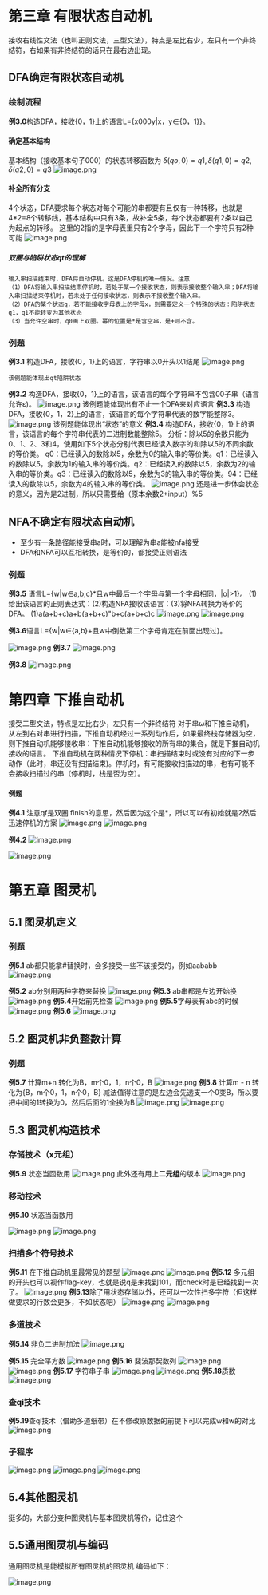 
# 第三章 有限状态自动机
接收右线性文法（也叫正则文法，三型文法），特点是左比右少，左只有一个非终结符，右如果有非终结符的话只在最右边出现。
## DFA确定有限状态自动机

### 绘制流程
**例3.0**构造DFA，接收{0，1}上的语言L={x000y|x，y∈{0，1}}。
#### 确定基本结构
基本结构（接收基本句子000）的状态转移函数为
$δ(qo, 0) =q1, δ(q1, 0)=q2, δ(q2,0)=q3$
![image.png](https://notepic-1327795028.cos.ap-chengdu.myqcloud.com/pic/202411111546474.png)

#### 补全所有分支
4个状态，DFA要求每个状态对每个可能的串都要有且仅有一种转移，也就是4\*2=8个转移线，基本结构中只有3条，故补全5条，每个状态都要有2条以自己为起点的转移。
	这里的2指的是字母表里只有2个字母，因此下一个字符只有2种可能
![image.png](https://notepic-1327795028.cos.ap-chengdu.myqcloud.com/pic/202411111547090.png)

##### 双圈与陷阱状态qt的理解
	输入串扫描结束时，DFA将自动停机。这是DFA停机的唯一情况。注意
	（1）DFA将输入串扫描结束停机时，若处于某一个接收状态，则表示接收整个输入串；DFA将输入串扫描结束停机时，若未处于任何接收状态，则表示不接收整个输入串。
	（2）DFA的某个状态q，若不能接收字母表上的字母x，则需要定义一个特殊的状态：陷阱状态q1，q1不能转变为其他状态
	（3）当允许空串时，q0画上双圈。幂的位置是*是含空串，是+则不含。
### 例题
**例3.1**
构造DFA，接收{0，1}上的语言，字符串以0开头以1结尾
![image.png](https://notepic-1327795028.cos.ap-chengdu.myqcloud.com/pic/202411111554395.png)

	该例题能体现出qt陷阱状态
**例3.2**
构造DFA，接收{0，1}上的语言，该语言的每个字符串不包含00子串（语言允许ε)。
![image.png](https://notepic-1327795028.cos.ap-chengdu.myqcloud.com/pic/202411111558137.png)
	该例题能体现出有不止一个DFA来对应语言
**例3.3**
构造DFA，接收{0，1，2}上的语言，该语言的每个字符串代表的数字能整除3。
![image.png](https://notepic-1327795028.cos.ap-chengdu.myqcloud.com/pic/202411111845690.png)
	该例题能体现出“状态”的意义
**例3.4**
构造DFA，接收{0，1}上的语言，该语言的每个字符串代表的二进制数能整除5。
分析：除以5的余数只能为0、1、2、3和4，使用如下5个状态分别代表已经读入数字的和除以5的不同余数的等价类。
q0：已经读入的数除以5，余数为0的输入串的等价类。q1：已经读入的数除以5，余数为1的输入串的等价类。q2：已经读入的数除以5，余数为2的输入串的等价类。q3：已经读入的数除以5，余数为3的输入串的等价类。94：已经读入的数除以5，余数为4的输入串的等价类。
![image.png](https://notepic-1327795028.cos.ap-chengdu.myqcloud.com/pic/202411111847219.png)
	还是进一步体会状态的意义，因为是2进制，所以只需要给（原本余数2+input）%5

## NFA不确定有限状态自动机
- 至少有一条路径能接受串a时，可以理解为串a能被nfa接受
- DFA和NFA可以互相转换，是等价的，都接受正则语法
### 例题

**例3.5**
语言L={w|w∈a,b,c}\*且w中最后一个字母与第一个字母相同，|o|>1}。
(1)给出该语言的正则表达式：(2)构造NFA接收该语言：(3)将NFA转换为等价的DFA。
(1)a(a+b+c)a+b(a+b+c)"b+c(a+b+c)c
![image.png](https://notepic-1327795028.cos.ap-chengdu.myqcloud.com/pic/202411111919869.png)
![image.png](https://notepic-1327795028.cos.ap-chengdu.myqcloud.com/pic/202411111919503.png)

**例3.6**语言L={w|w∈{a,b}+且w中倒数第二个字母肯定在前面出现过}。

![image.png](https://notepic-1327795028.cos.ap-chengdu.myqcloud.com/pic/202411111923814.png)
**例3.7**
![image.png](https://notepic-1327795028.cos.ap-chengdu.myqcloud.com/pic/202411111926055.png)

**例3.8**
![image.png](https://notepic-1327795028.cos.ap-chengdu.myqcloud.com/pic/202411111927039.png)

# 第四章 下推自动机
接受二型文法，特点是左比右少，左只有一个非终结符
对于串ω和下推自动机，从左到右对串进行扫描，下推自动机经过一系列动作后，如果最终栈存储器为空，则下推自动机能够接收串：下推自动机能够接收的所有串的集合，就是下推自动机接收的语言。
下推自动机在两种情况下停机：串扫描结束时或没有对应的下一步动作（此时，串还没有扫描结束)。停机时，有可能接收扫描过的串，也有可能不会接收扫描过的串（停机时，栈是否为空）。

#### 例题
**例4.1** 注意qf是双圈 finish的意思，然后因为这个是\*，所以可以有初始就是2然后迅速停机的方案
![image.png](https://notepic-1327795028.cos.ap-chengdu.myqcloud.com/pic/202411120124938.png) 
![image.png](https://notepic-1327795028.cos.ap-chengdu.myqcloud.com/pic/202411120124111.png)

**例4.2**
![image.png](https://notepic-1327795028.cos.ap-chengdu.myqcloud.com/pic/202411121529929.png)


![image.png](https://notepic-1327795028.cos.ap-chengdu.myqcloud.com/pic/202411121529084.png)

# 第五章 图灵机
## 5.1 图灵机定义
### 例题

**例5.1** ab都只能拿#替换时，会多接受一些不该接受的，例如aababb
![image.png](https://notepic-1327795028.cos.ap-chengdu.myqcloud.com/pic/202411121921524.png)

**例5.2** ab分别用两种字符来替换
![image.png](https://notepic-1327795028.cos.ap-chengdu.myqcloud.com/pic/202411121932863.png)
**例5.3** ab串都是左边开始换
![image.png](https://notepic-1327795028.cos.ap-chengdu.myqcloud.com/pic/202411121940374.png)
**例5.4**开始前先检查
![image.png](https://notepic-1327795028.cos.ap-chengdu.myqcloud.com/pic/202411122000518.png)
**例5.5**字母表有abc的时候
![image.png](https://notepic-1327795028.cos.ap-chengdu.myqcloud.com/pic/202411122022747.png)
**例5.6**
![image.png](https://notepic-1327795028.cos.ap-chengdu.myqcloud.com/pic/202411122023774.png)
## 5.2 图灵机非负整数计算

### 例题

**例5.7** 计算m+n 转化为B，m个0，1，n个0，B
![image.png](https://notepic-1327795028.cos.ap-chengdu.myqcloud.com/pic/202411122123863.png)
**例5.8** 计算m - n 转化为{B，m个0，1，n个0，B} 减法值得注意的是左边会先透支一个0变B，所以要把中间的1转换为0，然后后面的1全换为B
![image.png](https://notepic-1327795028.cos.ap-chengdu.myqcloud.com/pic/202411122134731.png)
![image.png](https://notepic-1327795028.cos.ap-chengdu.myqcloud.com/pic/202411122134717.png)
## 5.3 图灵机构造技术
### 存储技术（x元组）

**例5.9** 状态当函数用
![image.png](https://notepic-1327795028.cos.ap-chengdu.myqcloud.com/pic/202411122200086.png)
此外还有用上**二元组**的版本
![image.png](https://notepic-1327795028.cos.ap-chengdu.myqcloud.com/pic/202411122213957.png)


### 移动技术

**例5.10** 状态当函数用

![image.png](https://notepic-1327795028.cos.ap-chengdu.myqcloud.com/pic/202411122344542.png)
![image.png](https://notepic-1327795028.cos.ap-chengdu.myqcloud.com/pic/202411122351456.png)
### 扫描多个符号技术

**例5.11** 在下推自动机里最常见的题型
![image.png](https://notepic-1327795028.cos.ap-chengdu.myqcloud.com/pic/202411122356557.png)
![image.png](https://notepic-1327795028.cos.ap-chengdu.myqcloud.com/pic/202411130007455.png)
**例5.12** 多元组的开头也可以视作flag-key，也就是说q是未找到101，而check时是已经找到一次了。
![image.png](https://notepic-1327795028.cos.ap-chengdu.myqcloud.com/pic/202411130009068.png)
**例5.13**除了用状态存储以外，还可以一次性扫多字符（但这样做要求的行数会更多，不如状态吧）
![image.png](https://notepic-1327795028.cos.ap-chengdu.myqcloud.com/pic/202411130019733.png)
![image.png](https://notepic-1327795028.cos.ap-chengdu.myqcloud.com/pic/202411130019587.png)
### 多道技术

**例5.14** 非负二进制加法
![image.png](https://notepic-1327795028.cos.ap-chengdu.myqcloud.com/pic/202411130106146.png)

**例5.15** 完全平方数
![image.png](https://notepic-1327795028.cos.ap-chengdu.myqcloud.com/pic/202411130107417.png)
**例5.16** 斐波那契数列
![image.png](https://notepic-1327795028.cos.ap-chengdu.myqcloud.com/pic/202411130108145.png)
![image.png](https://notepic-1327795028.cos.ap-chengdu.myqcloud.com/pic/202411130109019.png)
**例5.17** 字符串子串
![image.png](https://notepic-1327795028.cos.ap-chengdu.myqcloud.com/pic/202411130110172.png)
![image.png](https://notepic-1327795028.cos.ap-chengdu.myqcloud.com/pic/202411130110792.png)
**例5.18**质数
![image.png](https://notepic-1327795028.cos.ap-chengdu.myqcloud.com/pic/202411130111066.png)

### 查qi技术

**例5.19**查qi技术（借助多道纸带）在不修改原数据的前提下可以完成w和w的对比
![image.png](https://notepic-1327795028.cos.ap-chengdu.myqcloud.com/pic/202411130057751.png)
### 子程序

![image.png](https://notepic-1327795028.cos.ap-chengdu.myqcloud.com/pic/202411130154811.png)
![image.png](https://notepic-1327795028.cos.ap-chengdu.myqcloud.com/pic/202411130155993.png)
![image.png](https://notepic-1327795028.cos.ap-chengdu.myqcloud.com/pic/202411130155616.png)

## 5.4其他图灵机

挺多的，大部分变种图灵机与基本图灵机等价，记住这个
## 5.5通用图灵机与编码

通用图灵机是能模拟所有图灵机的图灵机
编码如下：

![image.png](https://notepic-1327795028.cos.ap-chengdu.myqcloud.com/pic/202411131103967.png)
